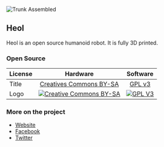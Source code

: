 
![Trunk Assembled](img/Heol.png)

## Heol

Heol is an open source humanoid robot. It is fully 3D printed.




### Open Source

|   License     |     Hardware    |   Software      |
| ------------- | :-------------: | :-------------: |
| Title  | [Creatives Commons BY-SA](http://creativecommons.org/licenses/by-sa/4.0/)  |[GPL v3](http://www.gnu.org/licenses/gpl.html)  |
| Logo  | [![Creative Commons BY-SA](https://i.creativecommons.org/l/by-sa/4.0/88x31.png) ](http://creativecommons.org/licenses/by-sa/4.0/)  |[![GPL V3](https://www.gnu.org/graphics/gplv3-88x31.png)](http://www.gnu.org/licenses/gpl.html)  |



### More on the project

- [Website](http://www.heol.io)
- [Facebook](https://www.facebook.com/Heolrobotics)
- [Twitter](https://twitter.com/Heol_robotics)
